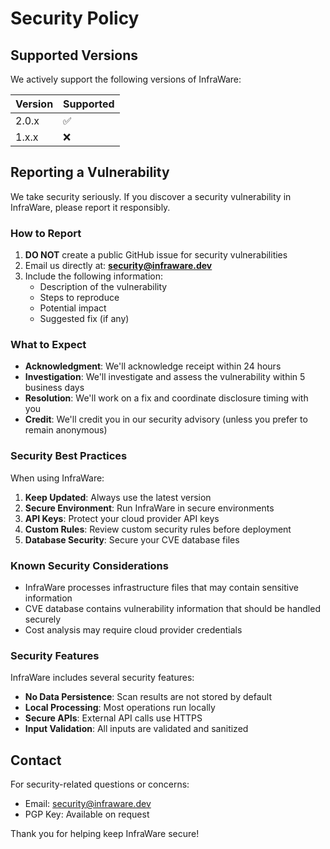 # Security Policy

## Supported Versions

We actively support the following versions of InfraWare:

| Version | Supported          |
| ------- | ------------------ |
| 2.0.x   | :white_check_mark: |
| 1.x.x   | :x:                |

## Reporting a Vulnerability

We take security seriously. If you discover a security vulnerability in InfraWare, please report it responsibly.

### How to Report

1. **DO NOT** create a public GitHub issue for security vulnerabilities
2. Email us directly at: **security@infraware.dev**
3. Include the following information:
   - Description of the vulnerability
   - Steps to reproduce
   - Potential impact
   - Suggested fix (if any)

### What to Expect

- **Acknowledgment**: We'll acknowledge receipt within 24 hours
- **Investigation**: We'll investigate and assess the vulnerability within 5 business days
- **Resolution**: We'll work on a fix and coordinate disclosure timing with you
- **Credit**: We'll credit you in our security advisory (unless you prefer to remain anonymous)

### Security Best Practices

When using InfraWare:

1. **Keep Updated**: Always use the latest version
2. **Secure Environment**: Run InfraWare in secure environments
3. **API Keys**: Protect your cloud provider API keys
4. **Custom Rules**: Review custom security rules before deployment
5. **Database Security**: Secure your CVE database files

### Known Security Considerations

- InfraWare processes infrastructure files that may contain sensitive information
- CVE database contains vulnerability information that should be handled securely
- Cost analysis may require cloud provider credentials

### Security Features

InfraWare includes several security features:

- **No Data Persistence**: Scan results are not stored by default
- **Local Processing**: Most operations run locally
- **Secure APIs**: External API calls use HTTPS
- **Input Validation**: All inputs are validated and sanitized

## Contact

For security-related questions or concerns:
- Email: security@infraware.dev
- PGP Key: Available on request

Thank you for helping keep InfraWare secure!